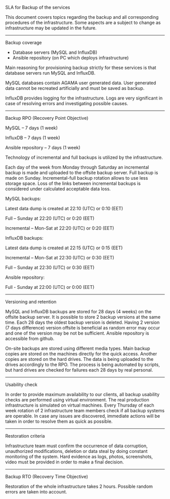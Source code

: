 SLA for Backup of the services

This document covers topics regarding the backup and all corresponding procedures of the infrastructure. 
Some aspects are a subject to change as infrastructure may be updated in the future. 

--------------------
Backup coverage
-  Database servers (MySQL and InfluxDB) 
-  Ansible repository (on PC which deploys infrastructure)

Main reasoning for provisioning backup strictly for these services is that database servers run MySQL and InfluxDB.

MySQL databases contain AGAMA user generated data. User generated data cannot be recreated artificially and must be saved as backup. 

InfluxDB provides logging for the infrastructure. Logs are very significant in case of resolving errors and investigating possible causes. 


--------------------
Backup RPO (Recovery Point Objective)

MySQL – 7 days (1 week)

InfluxDB – 7 days (1 week)

Ansible repository – 7 days (1 week)

Technology of incremental and full backups is utilized by the infrastructure.

Each day of the week from Monday through Saturday an incremental backup is made and uploaded to the offsite backup server. 
Full backup is made on Sunday.
Incremental-full backup rotation allows to use less storage space. 
Loss of the links between incremental backups is considered under calculated acceptable data loss.


MySQL backups:

Latest data dump is created at 22:10 (UTC) or 0:10 (EET)

Full – Sunday at 22:20 (UTC) or 0:20 (EET)

Incremental – Mon-Sat at 22:20 (UTC) or 0:20 (EET)



InfluxDB backups:

Latest data dump is created at 22:15 (UTC) or 0:15 (EET)

Incremental – Mon-Sat at 22:30 (UTC) or 0:30 (EET)

Full – Sunday at 22:30 (UTC) or 0:30 (EET)

Ansible repository:

Full - Sunday at 22:00 (UTC) or 0:00 (EET)

--------------------
Versioning and retention

MySQL and InfluxDB backups are stored for 28 days (4 weeks) on the offsite backup server. 
It is possible to store 2 backup versions at the same time. 
Each 28 days the oldest backup version is deleted. 
Having 2 version (7 days difference) version offsite is beneficial as random error may occur and one of the version may be not be sufficient. 
Ansible repository is accessible from github.

On-site backups are stored using different media types. 
Main backup copies are stored on the machines directly for the quick access.
Another copies are stored on the hard drives. 
The data is being uploaded to the drives accordingly to the RPO. 
The process is being automated by scripts, but hard drives are checked for failures each 28 days by real personal.

--------------------
Usability check

In order to provide maximum availability to our clients, all backup usability checks are performed using virtual environment. 
The real production infrastructure is simulated on virtual machines. 
Every Thursday of each week rotation of 2 infrastructure team members check if all backup systems are operable. 
In case any issues are discovered, immediate actions will be taken in order to resolve them as quick as possible. 

--------------------
Restoration criteria

Infrastructure team must confirm the occurrence of data corruption, unauthorized modifications, deletion or data steal by doing constant monitoring of the system. 
Hard evidence as logs, photos, screenshots, video must be provided in order to make a final decision.

--------------------
Backup RTO (Recovery Time Objective)

Restoration of the whole infrastructure takes 2 hours. Possible random errors are taken into account.